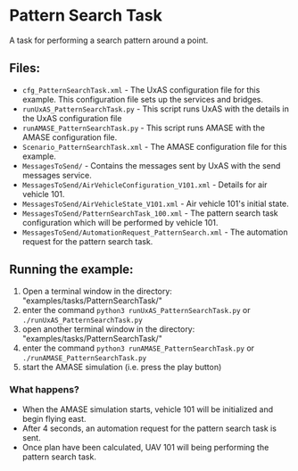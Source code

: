 Pattern Search Task
=======================

A task for performing a search pattern around a point.

Files:
------

* `cfg_PatternSearchTask.xml` - The UxAS configuration file for this example. This configuration file sets up the services and bridges.
* `runUxAS_PatternSearchTask.py` - This script runs UxAS with the details in the UxAS configuration file
* `runAMASE_PatternSearchTask.py` - This script runs AMASE with the AMASE configuration file.
* `Scenario_PatternSearchTask.xml` - The AMASE configuration file for this example.
* `MessagesToSend/` - Contains the messages sent by UxAS with the send messages service.
* `MessagesToSend/AirVehicleConfiguration_V101.xml` - Details for air vehicle 101.
* `MessagesToSend/AirVehicleState_V101.xml` - Air vehicle 101's initial state.
* `MessagesToSend/PatternSearchTask_100.xml` - The pattern search task configuration which will be performed by vehicle 101.
* `MessagesToSend/AutomationRequest_PatternSearch.xml` - The automation request for the pattern search task.


Running the example:
--------------------
1. Open a terminal window in the directory: "examples/tasks/PatternSearchTask/"
2. enter the command `python3 runUxAS_PatternSearchTask.py` or `./runUxAS_PatternSearchTask.py`
3. open another terminal window in the directory: "examples/tasks/PatternSearchTask/"
4. enter the command `python3 runAMASE_PatternSearchTask.py` or `./runAMASE_PatternSearchTask.py`
5. start the AMASE simulation (i.e. press the play button)

### What happens?
* When the AMASE simulation starts, vehicle 101 will be initialized and begin flying east.
* After 4 seconds, an automation request for the pattern search task is sent.
* Once plan have been calculated, UAV 101 will being performing the pattern search task.

